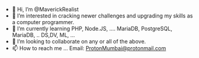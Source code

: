 - 👋 Hi, I’m @MaverickRealist
- 👀 I’m interested in cracking newer challenges and upgrading my skills as a computer programmer.
- 🌱 I’m currently learning PHP, Node.JS, .... MariaDB, PostgreSQL, MariaDB, .. DS,DV, ML, ...
- 💞️ I’m looking to collaborate on any or all of the above.
- 📫 How to reach me ... Email: ProtonMumbai@protonmail.com

<!---
MaverickRealist/MaverickRealist is a ✨ special ✨ repository because its `README.md` (this file) appears on your GitHub profile.
You can click the Preview link to take a look at your changes.
--->

